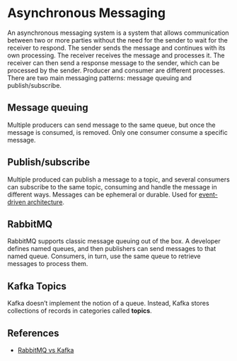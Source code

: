 # Asynchronous Messaging

An asynchronous messaging system is a system that allows communication between
two or more parties without the need for the sender to wait for the receiver to
respond. The sender sends the message and continues with its own processing. The
receiver receives the message and processes it. The receiver can then send a
response message to the sender, which can be processed by the sender. Producer
and consumer are different processes. There are two main messaging patterns:
message queuing and publish/subscribe.

## Message queuing

Multiple producers can send message to the same queue, but once the message is
consumed, is removed. Only one consumer consume a specific message.

## Publish/subscribe

Multiple produced can publish a message to a topic, and several consumers can
subscribe to the same topic, consuming and handle the message in different ways.
Messages can be ephemeral or durable. Used for
[event-driven architecture](../architecture/event-driven.md).

## RabbitMQ

RabbitMQ supports classic message queuing out of the box. A developer defines
named queues, and then publishers can send messages to that named queue.
Consumers, in turn, use the same queue to retrieve messages to process them.

## Kafka Topics

Kafka doesn’t implement the notion of a queue. Instead, Kafka stores collections
of records in categories called **topics**.

## References

- [RabbitMQ vs Kafka](https://betterprogramming.pub/rabbitmq-vs-kafka-1ef22a041793)
